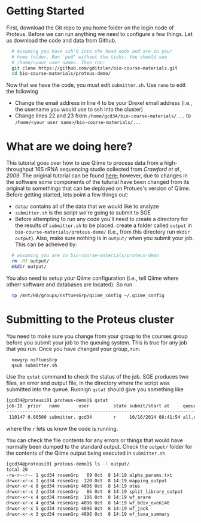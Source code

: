 # Getting Started

First, download the Git repo to you home folder on the login node of Proteus. Before we can run anything we need to configure a few things. Let us download the code and data from Github. 

```bash
  # Assuming you have ssh'd into the head node and are in your
  # home folder. Run 'pwd' without the ticks. You should see
  # /home/<your user name>. Then run:
  git clone https://github.com/gditzler/bio-course-materials.git
  cd bio-course-materials/proteus-demo/
```

Now that we have the code, you must edit `submitter.sh`. Use `nano` to edit the following

* Change the email address in line 4 to be your Drexel email address (i.e., the username you would use to ssh into the cluster)
* Change lines 22 and 23 from `/home/gcd34/bio-course-materials/...` to `/home/<your user name>/bio-course-materials/...` 

# What are we doing here?

This tutorial goes over how to use  Qiime  to process data from a high-throughput 16S rRNA sequencing studie collected from *Crawford et al., 2009*. The original tutorial can be found [here](http://qiime.org/tutorials/tutorial.html); however, due to changes in the software some components of the tuturial have been changed from its original to somethings that can be deployed on Protues's version of Qiime.  Before getting started, lets point a few things out: 

* `data/` contains all of the data that we would like to analyze
* `submitter.sh` is the script we're going to submit to SGE
* Before attempting to run any code you'll need to create a directory for the results of `submitter.sh` to be placed. create a folder called `output` in `bio-course-materials/proteus-demo/` (i.e., from this directory run `mkdir output`). Also, make sure nothing is in `output/` when you submit your job. This can be acheived by:
```bash 
  # assuming you are in bio-course-materials/proteus-demo
  rm -Rf output/ 
  mkdir output/
```

You also need to setup your Qiime configuration (i.e., tell Qiime where otherr software and databases are located). So run
```bash 
  cp /mnt/HA/groups/nsftuesGrp/qiime_config ~/.qiime_config
```


# Submitting to the Proteus cluster

You need to make sure you change from your group to the courses group before you submit your job to the queuing system. This is true for any job that you run. Once you have changed your group, run: 

```bash 
  newgrp nsftuesGrp
  qsub submitter.sh
```

Use the `qstat` command to check the status of the job. SGE produces two files, an error and output file, in the directory where the script was submitted into the queue. Runnign `qstat` should give you something like 

```bash 
[gcd34@proteusi01 proteus-demo]$ qstat
job-ID  prior   name       user         state submit/start at     queue                          jclass                         slots ja-task-ID 
------------------------------------------------------------------------------------------------------------------------------------------------
 110147 0.00500 submitter. gcd34        r     10/16/2014 08:41:54 all.q@ac01n02.cm.cluster                                          1        
```

where the `r` lets us know the code is running. 

You can check the file contents for any errors or things that would have normally been dumped to the standard output. Check the `output/` folder for the contents of the Qiime output being executed in `submitter.sh` 

```bash
[gcd34@proteusi01 proteus-demo]$ ls -l output/
total 20
-rw-r--r-- 1 gcd34 rosenGrp   69 Oct  8 14:19 alpha_params.txt
drwxr-xr-x 2 gcd34 rosenGrp  120 Oct  8 14:19 mapping_output
drwxr-xr-x 8 gcd34 rosenGrp 4096 Oct  8 14:19 otus
drwxr-xr-x 2 gcd34 rosenGrp   86 Oct  8 14:19 split_library_output
drwxr-xr-x 4 gcd34 rosenGrp  106 Oct  8 14:19 wf_arare
drwxr-xr-x 4 gcd34 rosenGrp 4096 Oct  8 14:19 wf_bdiv_even146
drwxr-xr-x 5 gcd34 rosenGrp 4096 Oct  8 14:19 wf_jack
drwxr-xr-x 3 gcd34 rosenGrp 4096 Oct  8 14:19 wf_taxa_summary
```

 
